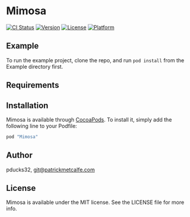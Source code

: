 # Mimosa

[![CI Status](http://img.shields.io/travis/pducks32/Mimosa.svg?style=flat)](https://travis-ci.org/pducks32/Mimosa)
[![Version](https://img.shields.io/cocoapods/v/Mimosa.svg?style=flat)](http://cocoapods.org/pods/Mimosa)
[![License](https://img.shields.io/cocoapods/l/Mimosa.svg?style=flat)](http://cocoapods.org/pods/Mimosa)
[![Platform](https://img.shields.io/cocoapods/p/Mimosa.svg?style=flat)](http://cocoapods.org/pods/Mimosa)

## Example

To run the example project, clone the repo, and run `pod install` from the Example directory first.

## Requirements

## Installation

Mimosa is available through [CocoaPods](http://cocoapods.org). To install
it, simply add the following line to your Podfile:

```ruby
pod "Mimosa"
```

## Author

pducks32, git@patrickmetcalfe.com

## License

Mimosa is available under the MIT license. See the LICENSE file for more info.
